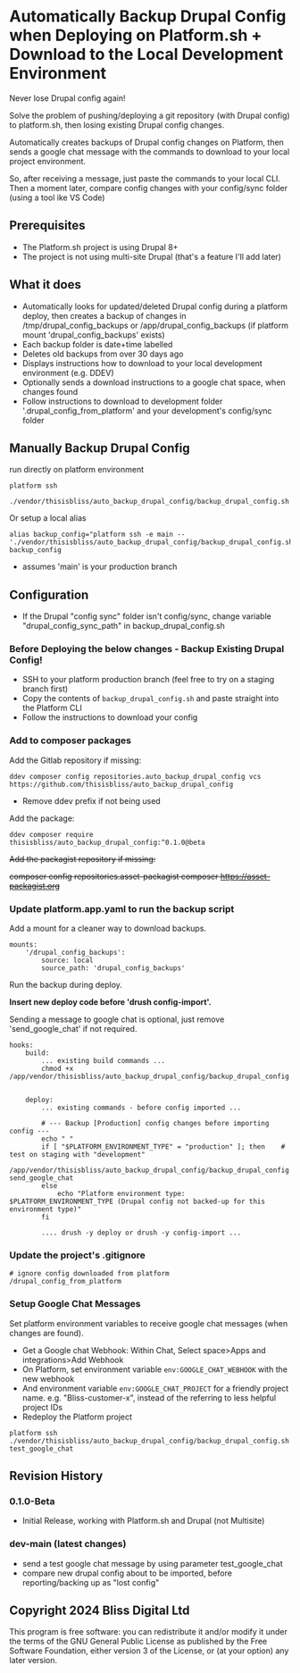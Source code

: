 # Automatically Backup Drupal Config when Deploying on Platform.sh + Download to the Local Development Environment
Never lose Drupal config again!

Solve the problem of pushing/deploying a git repository (with Drupal config) to platform.sh, then
losing existing Drupal config changes. 

Automatically creates backups of Drupal config changes on Platform, then sends a google chat message with the commands to download to your local project environment. 

So, after receiving a message, just paste the commands to your local CLI. Then a moment later, compare config changes with your config/sync folder (using a tool ike VS Code)

## Prerequisites
- The Platform.sh project is using Drupal 8+
- The project is not using multi-site Drupal (that's a feature I'll add later)

## What it does
- Automatically looks for updated/deleted Drupal config during a platform deploy, then creates a backup of changes
  in /tmp/drupal_config_backups or /app/drupal_config_backups (if platform mount 'drupal_config_backups' exists)
- Each backup folder is date+time labelled
- Deletes old backups from over 30 days ago
- Displays instructions how to download to your local development environment (e.g. DDEV)
- Optionally sends a download instructions to a google chat space, when changes found
- Follow instructions to download to development folder '.drupal_config_from_platform' and your development's config/sync folder

## Manually Backup Drupal Config
run directly on platform environment
```
platform ssh
```
```
./vendor/thisisbliss/auto_backup_drupal_config/backup_drupal_config.sh
```

Or setup a local alias
```
alias backup_config="platform ssh -e main -- './vendor/thisisbliss/auto_backup_drupal_config/backup_drupal_config.sh'"
backup_config
```
* assumes 'main' is your production branch


## Configuration
- If the Drupal "config sync" folder isn't config/sync, change variable "drupal_config_sync_path" in backup_drupal_config.sh

### Before Deploying the below changes - Backup Existing Drupal Config!

- SSH to your platform production branch (feel free to try on a staging branch first)
- Copy the contents of ```backup_drupal_config.sh``` and paste straight into the Platform CLI
- Follow the instructions to download your config

### Add to composer packages

Add the Gitlab repository if missing:
```
ddev composer config repositories.auto_backup_drupal_config vcs https://github.com/thisisbliss/auto_backup_drupal_config
```
* Remove ddev prefix if not being used 

Add the package:
```
ddev composer require thisisbliss/auto_backup_drupal_config:^0.1.0@beta
```

~~Add the packagist repository if missing:~~

~~composer config repositories.asset-packagist composer https://asset-packagist.org~~

### Update platform.app.yaml to run the backup script
Add a mount for a cleaner way to download backups.
```
mounts:
    '/drupal_config_backups':
        source: local
        source_path: 'drupal_config_backups'
```

Run the backup during deploy.

**Insert new deploy code before 'drush config-import'.**

Sending a message to google chat is optional, just remove 'send_google_chat' if not required.

```
hooks:
    build:
        ... existing build commands ...
        chmod +x /app/vendor/thisisbliss/auto_backup_drupal_config/backup_drupal_config.sh
        

    deploy:
        ... existing commands - before config imported ...

        # --- Backup [Production] config changes before importing config ---
        echo " "
        if [ "$PLATFORM_ENVIRONMENT_TYPE" = "production" ]; then    # test on staging with "development"
            /app/vendor/thisisbliss/auto_backup_drupal_config/backup_drupal_config.sh send_google_chat
        else
            echo "Platform environment type: $PLATFORM_ENVIRONMENT_TYPE (Drupal config not backed-up for this environment type)"
        fi          

        .... drush -y deploy or drush -y config-import ...
```

### Update the project's .gitignore
```
# ignore config downloaded from platform
/drupal_config_from_platform
```

### Setup Google Chat Messages
Set platform environment variables to receive google chat messages (when changes are found).

- Get a Google chat Webhook: Within Chat, Select space>Apps and integrations>Add Webhook
- On Platform, set environment variable ```env:GOOGLE_CHAT_WEBHOOK``` with the new webhook
- And environment variable ```env:GOOGLE_CHAT_PROJECT``` for a friendly project name. e.g. "Bliss-customer-x", instead of the referring to less helpful project IDs
- Redeploy the Platform project
```
platform ssh 
./vendor/thisisbliss/auto_backup_drupal_config/backup_drupal_config.sh test_google_chat
```
## Revision History

### 0.1.0-Beta
- Initial Release, working with Platform.sh and Drupal (not Multisite)

### dev-main (latest changes)
- send a test google chat message by using parameter test_google_chat
- compare new drupal config about to be imported, before reporting/backing up as "lost config"

## Copyright 2024 Bliss Digital Ltd
This program is free software: you can redistribute it and/or modify
it under the terms of the GNU General Public License as published by
the Free Software Foundation, either version 3 of the License, or
(at your option) any later version.
